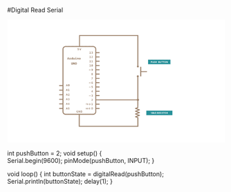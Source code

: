 #Digital Read Serial

![image](./imagelist/DigitalReadSerial.png)

int pushButton = 2;
void setup()
{   
    Serial.begin(9600);
    pinMode(pushButton, INPUT);
}

void loop()
{
    int buttonState = digitalRead(pushButton);
    Serial.println(buttonState);
    delay(1);
}
